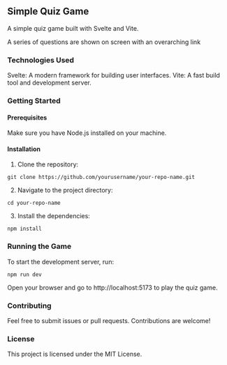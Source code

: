 ## Simple Quiz Game

A simple quiz game built with Svelte and Vite.

A series of questions are shown on screen with an overarching link

### Technologies Used

Svelte: A modern framework for building user interfaces.
Vite: A fast build tool and development server.

### Getting Started

#### Prerequisites
Make sure you have Node.js installed on your machine.

#### Installation

1. Clone the repository:

```
git clone https://github.com/yourusername/your-repo-name.git
```

2. Navigate to the project directory:

```
cd your-repo-name
```

3. Install the dependencies:

```
npm install
```

### Running the Game

To start the development server, run:

```
npm run dev
```

Open your browser and go to http://localhost:5173 to play the quiz game.

### Contributing

Feel free to submit issues or pull requests. Contributions are welcome!

### License

This project is licensed under the MIT License.
